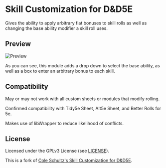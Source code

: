 # Skill Customization for D&D5E

Gives the ability to apply arbitrary flat bonuses to skill rolls as well as changing the base ability modifier a skill roll uses.

## Preview

![Preview](preview.jpg)

As you can see, this module adds a drop down to select the base ability, as well as a box to enter an arbitrary bonus to each skill.

## Compatibility

May or may not work with all custom sheets or modules that modify rolling.

Confirmed compatibility with Tidy5e Sheet, Alt5e Sheet, and Better Rolls for 5e.

Makes use of libWrapper to reduce likelihood of conflicts.

## License

Licensed under the GPLv3 License (see [LICENSE](LICENSE)).

This is a fork of [Cole Schultz's Skill Customization for D&D5E](https://github.com/schultzcole/FVTT-Skill-Customization-5e).
